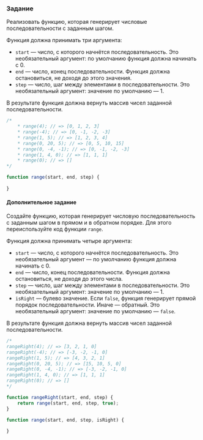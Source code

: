 ### Задание

Реализовать функцию, которая генерирует числовые последовательности с заданным шагом. 

Функция должна принимать три аргумента:

- `start` — число, с которого начнётся последовательность. Это необязательный аргумент: по умолчанию функция должна начинать с 0.
- `end` — число, конец последовательности. Функция должна остановиться, не доходя до этого значения.
- `step` — число, шаг между элементами в последовательности. Это необязательный аргумент: значение по умолчанию — 1.

В результате функция должна вернуть массив чисел заданной последовательности.

```jsx
/*
    * range(4); // => [0, 1, 2, 3] 
    * range(-4); // => [0, -1, -2, -3]
    * range(1, 5); // => [1, 2, 3, 4]
    * range(0, 20, 5); // => [0, 5, 10, 15]
    * range(0, -4, -1); // => [0, -1, -2, -3]
    * range(1, 4, 0); // => [1, 1, 1]
    * range(0); // => []
*/

function range(start, end, step) {
        
}
```

#### Дополнительное задание

Создайте функцию, которая генерирует числовую последовательность с заданным шагом в прямом и в обратном порядке. Для этого переиспользуйте код функции `range`.

Функция должна принимать четыре аргумента:

- `start` — число, с которого начнётся последовательность. Это необязательный аргумент — по умолчанию функция должна начинать с 0.
- `end` — число, конец последовательности. Функция должна остановиться, не доходя до этого числа.
- `step` — число, шаг между элементами в последовательности. Это необязательный аргумент: значение по умолчанию — 1.
- `isRight` — булево значение. Если `false`, функция генерирует прямой порядок последовательности. Иначе — обратный. Это необязательный аргумент: значение по умолчанию — `false`.

В результате функция должна вернуть массив чисел заданной последовательности.

```jsx
/*
rangeRight(4); // => [3, 2, 1, 0]
rangeRight(-4); // => [-3, -2, -1, 0]
rangeRight(1, 5); // => [4, 3, 2, 1]
rangeRight(0, 20, 5); // => [15, 10, 5, 0]
rangeRight(0, -4, -1); // => [-3, -2, -1, 0]
rangeRight(1, 4, 0); // => [1, 1, 1]
rangeRight(0); // => []
*/

function rangeRight(start, end, step) {
    return range(start, end, step, true);
}

function range(start, end, step, isRight) {
    
}
```
